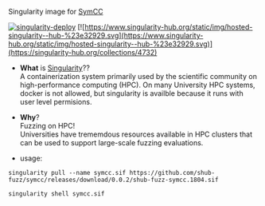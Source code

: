 Singularity image for [SymCC](https://github.com/eurecom-s3/symcc)

[![singularity-deploy](https://github.com/shub-fuzz/symcc/actions/workflows/builder.yml/badge.svg?branch=main)](https://github.com/shub-fuzz/symcc/actions/workflows/builder.yml)
[![https://www.singularity-hub.org/static/img/hosted-singularity--hub-%23e32929.svg](https://www.singularity-hub.org/static/img/hosted-singularity--hub-%23e32929.svg)](https://singularity-hub.org/collections/4732)

- __What__ is [Singularity](https://sylabs.io/singularity/)??  
  A containerization system primarily used by the scientific community on high-performance computing (HPC).
  On many University HPC systems, docker is not allowed, but singularity is availble because it runs with 
  user level permisions.  
- __Why__?  
  Fuzzing on HPC!  
  Universities have trememdous resources available in HPC clusters that can be used to support 
  large-scale fuzzing evaluations.



- usage:

```
singularity pull --name symcc.sif https://github.com/shub-fuzz/symcc/releases/download/0.0.2/shub-fuzz-symcc.1804.sif

singularity shell symcc.sif
